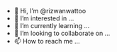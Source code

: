 - 👋 Hi, I’m @rizwanwattoo
- 👀 I’m interested in ...
- 🌱 I’m currently learning ...
- 💞️ I’m looking to collaborate on ...
- 📫 How to reach me ...

<!---
rizwanwattoo/rizwanwattoo is a ✨ special ✨ repository because its `README.md` (this file) appears on your GitHub profile.
You can click the Preview link to take a look at your changes.
--->
